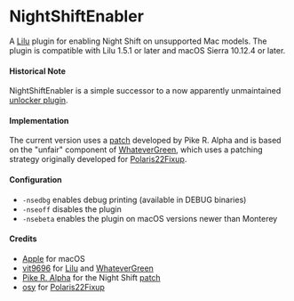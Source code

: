 NightShiftEnabler
=================

A [Lilu](https://github.com/acidanthera/Lilu) plugin for enabling Night Shift on unsupported Mac models. The plugin is compatible with Lilu 1.5.1 or later and macOS Sierra 10.12.4 or later.
  
#### Historical Note

NightShiftEnabler is a simple successor to a now apparently unmaintained [unlocker plugin](https://github.com/0xFireWolf/NightShiftUnlocker).
  
#### Implementation

The current version uses a [patch](https://pikeralpha.wordpress.com/2017/01/30/4398/) developed by Pike R. Alpha and is based on the "unfair" component of [WhateverGreen](https://github.com/acidanthera/WhateverGreen), which uses a patching strategy originally developed for [Polaris22Fixup](https://github.com/osy/Polaris22Fixup).
  
#### Configuration

- `-nsedbg` enables debug printing (available in DEBUG binaries)
- `-nseoff` disables the plugin
- `-nsebeta` enables the plugin on macOS versions newer than Monterey

#### Credits

- [Apple](https://www.apple.com) for macOS  
- [vit9696](https://github.com/vit9696) for [Lilu](https://github.com/vit9696/Lilu) and [WhateverGreen](https://github.com/acidanthera/WhateverGreen)
- [Pike R. Alpha](https://github.com/Piker-Alpha) for the Night Shift [patch](https://pikeralpha.wordpress.com/2017/01/30/4398/)
- [osy](https://github.com/osy) for [Polaris22Fixup](https://github.com/osy/Polaris22Fixup)
